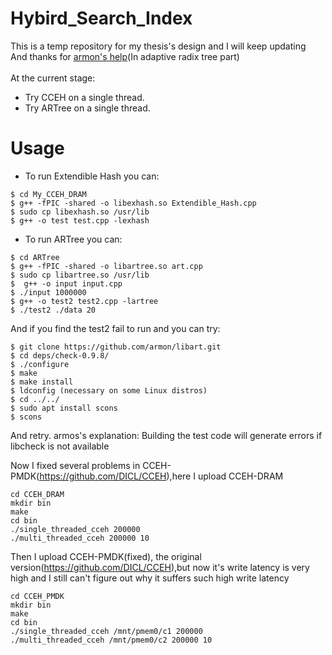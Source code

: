 # Hybird_Search_Index
This is a temp repository for my thesis's design and I will keep updating <br>
And thanks for [armon's help](https://github.com/armon/libart)(In adaptive radix tree part) <br>
<br>
At the current stage:<br>
- Try CCEH on a single thread.
- Try ARTree on a single thread.
# Usage
- To run Extendible Hash you can:
```
$ cd My_CCEH_DRAM
$ g++ -fPIC -shared -o libexhash.so Extendible_Hash.cpp
$ sudo cp libexhash.so /usr/lib
$ g++ -o test test.cpp -lexhash
```
- To run ARTree you can:
```
$ cd ARTree
$ g++ -fPIC -shared -o libartree.so art.cpp
$ sudo cp libartree.so /usr/lib
$  g++ -o input input.cpp
$ ./input 1000000
$ g++ -o test2 test2.cpp -lartree
$ ./test2 ./data 20
```
And if you find the test2 fail to run and you can try:
```
$ git clone https://github.com/armon/libart.git
$ cd deps/check-0.9.8/
$ ./configure
$ make
$ make install 
$ ldconfig (necessary on some Linux distros)
$ cd ../../
$ sudo apt install scons
$ scons
```
And retry.
armos's explanation: Building the test code will generate errors if libcheck is not available

Now I fixed several problems in CCEH-PMDK(https://github.com/DICL/CCEH),here I upload CCEH-DRAM
```
cd CCEH_DRAM
mkdir bin
make
cd bin
./single_threaded_cceh 200000
./multi_threaded_cceh 200000 10
```
Then I upload CCEH-PMDK(fixed), the original version(https://github.com/DICL/CCEH),but now it's write latency is very high and I still can't figure out why it suffers such high write latency
```
cd CCEH_PMDK
mkdir bin
make
cd bin
./single_threaded_cceh /mnt/pmem0/c1 200000
./multi_threaded_cceh /mnt/pmem0/c2 200000 10
```
